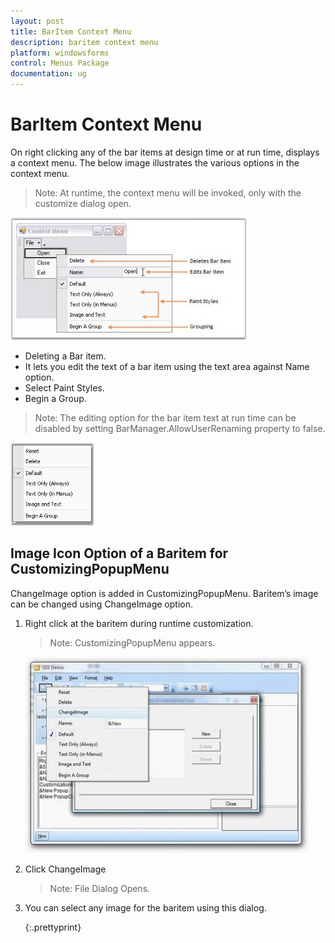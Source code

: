 ```yaml
---
layout: post
title: BarItem Context Menu
description: baritem context menu
platform: windowsforms
control: Menus Package 
documentation: ug
---
```

# BarItem Context Menu

On right clicking any of the bar items at design time or at run time, displays a context menu. The below image illustrates the various options in the context menu.

> Note: At runtime, the context menu will be invoked, only with the customize dialog open.

![](Overview_images/Overview_img86.jpeg)



* Deleting a Bar item.
* It lets you edit the text of a bar item using the text area against Name option. 
* Select Paint Styles.
* Begin a Group.

> Note: The editing option for the bar item text at run time can be disabled by setting BarManager.AllowUserRenaming property to false.

![](Overview_images/Overview_img88.jpeg)



## Image Icon Option of a Baritem for CustomizingPopupMenu

ChangeImage option is added in CustomizingPopupMenu. Baritem’s image can be changed using ChangeImage option.

1. Right click at the baritem during runtime customization.
    > Note:  CustomizingPopupMenu appears.

   ![](Overview_images/Overview_img90.jpeg) 


2. Click ChangeImage 
   > Note: File Dialog Opens.

3. You can select any image for the baritem using this dialog.
   
   {:.prettyprint}